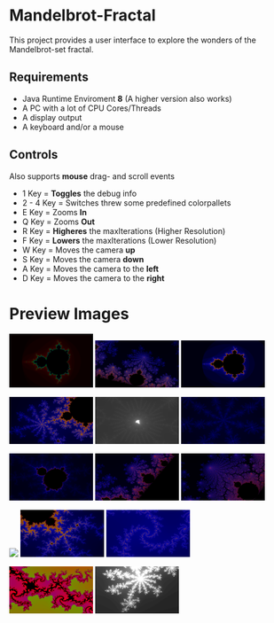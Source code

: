 # Mandelbrot-Fractal

This project provides a user interface to explore the wonders of the Mandelbrot-set fractal.

## Requirements
 - Java Runtime Enviroment **8** (A higher version also works)
 - A PC with a lot of CPU Cores/Threads
 - A display output
 - A keyboard and/or a mouse

## Controls
  Also supports **mouse** drag- and scroll events
 
 - 1 Key = **Toggles** the debug info
 - 2 - 4 Key = Switches threw some predefined colorpallets
 - E Key = Zooms **In**
 - Q Key = Zooms **Out**
 - R Key = **Higheres** the maxIterations (Higher Resolution)
 - F Key = **Lowers** the maxIterations (Lower Resolution)
 - W Key = Moves the camera **up**
 - S Key = Moves the camera **down**
 - A Key = Moves the camera to the **left**
 - D Key = Moves the camera to the **right**

# Preview Images
<p float="left">
  <img src="./docs/imgs/img1.png" width="30%" />
  <img src="./docs/imgs/img2.png" width="30%" />
  <img src="./docs/imgs/img3.png" width="30%" />
</p>
<p float="left">
  <img src="./docs/imgs/img4.png" width="30%" />
  <img src="./docs/imgs/img5.png" width="30%" />
  <img src="./docs/imgs/img6.png" width="30%" />
</p>
<p float="left">
  <img src="./docs/imgs/img7.png" width="30%" />
  <img src="./docs/imgs/img8.png" width="30%" />
  <img src="./docs/imgs/img9.png" width="30%" />
</p>
<p float="left">
  <img src="./docs/imgs/img10.png" width="30%" />
  <img src="./docs/imgs/img11.png" width="30%" />
  <img src="./docs/imgs/img12.png" width="30%" />
</p>
<p float="left">
  <img src="./docs/imgs/img13.png" width="30%" />
  <img src="./docs/imgs/img14.png" width="30%" />
</p>
